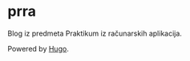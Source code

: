 # prra

Blog iz predmeta Praktikum iz računarskih aplikacija.

Powered by [Hugo](https://gohugo.io/).
